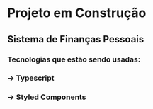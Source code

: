 # Projeto em Construção

## Sistema de Finanças Pessoais

### Tecnologias que estão sendo usadas:

### -> Typescript

### -> Styled Components
